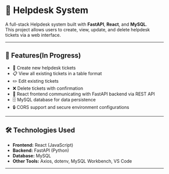 # 🎫 Helpdesk System

A full-stack Helpdesk system built with **FastAPI**, **React**, and **MySQL**.  
This project allows users to create, view, update, and delete helpdesk tickets via a web interface.

---

## 📌 Features(In Progress)

- 📝 Create new helpdesk tickets
- 📋 View all existing tickets in a table format
- ✏️ Edit existing tickets
- ❌ Delete tickets with confirmation
- 📡 React frontend communicating with FastAPI backend via REST API
- 🗄️ MySQL database for data persistence
- 🔒 CORS support and secure environment configurations

---

## 🛠️ Technologies Used

- **Frontend:** React (JavaScript)
- **Backend:** FastAPI (Python)
- **Database:** MySQL
- **Other Tools:** Axios, dotenv, MySQL Workbench, VS Code

---


